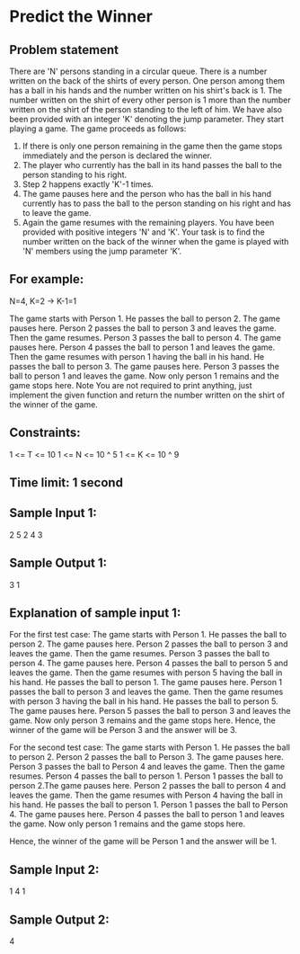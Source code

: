 # Predict the Winner

## Problem statement
There are 'N' persons standing in a circular queue. There is a number written on the back of the shirts of every person. One person among them has a ball in his hands and the number written on his shirt's back is 1. The number written on the shirt of every other person is 1 more than the number written on the shirt of the person standing to the left of him. We have also been provided with an integer 'K' denoting the jump parameter. They start playing a game. The game proceeds as follows:
1. If there is only one person remaining in the game then the game stops immediately and the person is declared the winner.
2. The player who currently has the ball in its hand passes the ball to the person standing to his right. 
3. Step 2 happens exactly 'K'-1 times.
4. The game pauses here and the person who has the ball in his hand currently has to pass the ball to the person standing on his right and has to leave the game.
5. Again the game resumes with the remaining players.
You have been provided with positive integers 'N' and 'K'. Your task is to find the number written on the back of the winner when the game is played with 'N' members using the jump parameter 'K'.

## For example:

N=4, K=2 -> K-1=1

The game starts with Person 1. He passes the ball to person 2. The game pauses here. Person 2 passes the ball to person 3 and leaves the game. Then the game resumes. Person 3 passes the ball to person 4. The game pauses here. Person 4 passes the ball to person 1 and leaves the game. Then the game resumes with person 1 having the ball in his hand. He passes the ball to person 3. The game pauses here. Person 3 passes the ball to person 1 and leaves the game. Now only person 1 remains and the game stops here.
Note
You are not required to print anything, just implement the given function and return the number written on the shirt of the winner of the game.

## Constraints:
1 <= T <= 10
1 <= N <= 10 ^ 5
1 <= K <= 10 ^ 9

## Time limit: 1 second
## Sample Input 1:
2
5
2
4
3
## Sample Output 1:
3
1
## Explanation of sample input 1:

For the first test case:
The game starts with Person 1. He passes the ball to person 2. The game pauses here. Person 2 passes the ball to person 3 and leaves the game. Then the game resumes. Person 3 passes the ball to person 4. The game pauses here. Person 4 passes the ball to person 5 and leaves the game. Then the game resumes with person 5 having the ball in his hand. He passes the ball to person 1. The game pauses here. Person 1 passes the ball to person 3 and leaves the game. Then the game resumes with person 3 having the ball in his hand. He passes the ball to person 5. The game pauses here. Person 5 passes the ball to person 3 and leaves the game. Now only person 3 remains and the game stops here.
Hence, the winner of the game will be Person 3 and the answer will be 3.

For the second test case:
The game starts with Person 1. He passes the ball to person 2. Person 2 passes the ball to Person 3. The game pauses here. Person 3 passes the ball to Person 4 and leaves the game. Then the game resumes. Person 4 passes the ball to person 1. Person 1 passes the ball to person 2.The game pauses here. Person 2 passes the ball to person 4 and leaves the game. Then the game resumes with Person 4 having the ball in his hand. He passes the ball to person 1. Person 1 passes the ball to Person 4. The game pauses here. Person 4 passes the ball to person 1 and leaves the game. Now only person 1 remains and the game stops here.

Hence, the winner of the game will be Person 1 and the answer will be 1.
## Sample Input 2:
1
4
1
## Sample Output 2:
4